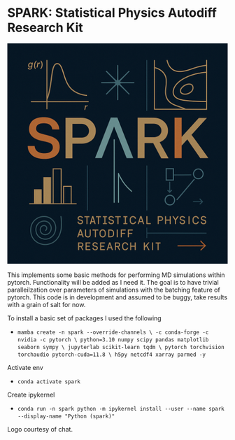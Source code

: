# SPARK: Statistical Physics Autodiff Research Kit

![Alt text](SPARK_Logo.png)

This implements some basic methods for performing MD simulations within pytorch. Functionality will be added as I need it. The goal is to have trivial paralleilzation over parameters of simulations with the batching feature of pytorch. This code is in development and assumed to be buggy, take results with a grain of salt for now.

To install a basic set of packages I used the following
- `mamba create -n spark --override-channels \
  -c conda-forge -c nvidia -c pytorch \
  python=3.10 numpy scipy pandas matplotlib seaborn sympy \
  jupyterlab scikit-learn tqdm \
  pytorch torchvision torchaudio pytorch-cuda=11.8 \
  h5py netcdf4 xarray parmed -y
`
  
Activate env
- `conda activate spark`
  
Create ipykernel
- `conda run -n spark python -m ipykernel install --user --name spark --display-name "Python (spark)"`

Logo courtesy of chat. 

